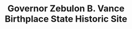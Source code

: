 ---
layout: repo
title: "Governor Zebulon B. Vance Birthplace State Historic Site"
id: 5573
permalink: repos/5573/
---